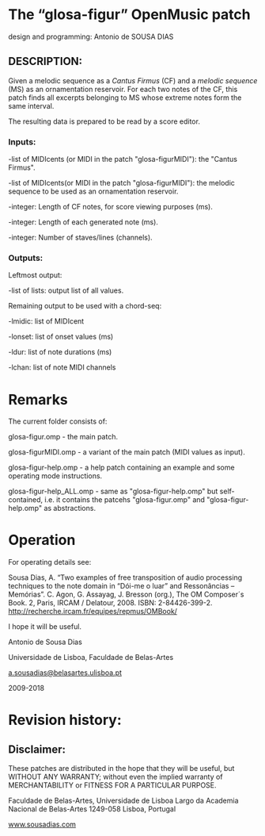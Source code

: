 # The “glosa-figur” OpenMusic patch

design and programming: Antonio de SOUSA DIAS


## DESCRIPTION:
Given a melodic sequence as a _Cantus Firmus_ (CF) and a _melodic sequence_ (MS) as an ornamentation reservoir. For each two notes of the CF, this patch finds all excerpts belonging to MS whose extreme notes form the same interval.

The resulting data is prepared to be read by a score editor.

### Inputs:
-list of MIDIcents (or MIDI in the patch "glosa-figurMIDI"): the "Cantus Firmus".

-list of MIDIcents(or MIDI in the patch "glosa-figurMIDI"): the melodic sequence to be used as an ornamentation reservoir.

-integer: Length of CF notes, for score viewing purposes (ms).

-integer: Length of each generated note (ms).

-integer: Number of staves/lines (channels).


### Outputs:
Leftmost output:

-list of lists: output list of all values.

Remaining output to be used with a chord-seq:

-lmidic: list of MIDIcent

-lonset: list of onset values (ms)

-ldur: list of note durations (ms)

-lchan: list of note MIDI channels

# Remarks
The current folder consists of:

glosa-figur.omp - the main patch.

glosa-figurMIDI.omp - a variant of the main patch (MIDI values as input).

glosa-figur-help.omp - a help patch containing an example and some operating mode instructions.

glosa-figur-help_ALL.omp - same as "glosa-figur-help.omp" but self-contained, i.e. it contains the patcehs "glosa-figur.omp" and "glosa-figur-help.omp" as abstractions.

# Operation
For operating details see:

Sousa Dias, A. “Two examples of free transposition of audio processing techniques to the note domain in “Dói-me o luar” and Ressonâncias – Memórias”. C. Agon, G. Assayag, J. Bresson (org.), The OM Composer´s Book. 2, Paris, IRCAM / Delatour, 2008.
ISBN: 2-84426-399-2.
http://recherche.ircam.fr/equipes/repmus/OMBook/

I hope it will be useful.

Antonio de Sousa Dias

Universidade de Lisboa, Faculdade de Belas-Artes

a.sousadias@belasartes.ulisboa.pt

2009-2018

# Revision history:




## Disclaimer:
These patches are distributed in the hope that they will be useful, but WITHOUT ANY WARRANTY; without even the implied warranty of MERCHANTABILITY or FITNESS FOR A PARTICULAR PURPOSE.

Faculdade de Belas-Artes,
Universidade de Lisboa
Largo da Academia Nacional de Belas-Artes
1249-058 Lisboa, Portugal

www.sousadias.com


